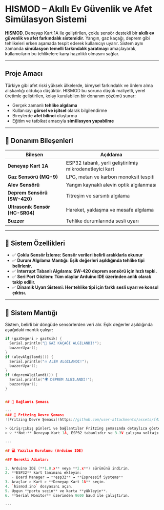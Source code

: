 # HISMOD – Akıllı Ev Güvenlik ve Afet Simülasyon Sistemi 

**HISMOD**, Deneyap Kart 1A ile geliştirilen, çoklu sensör destekli bir **akıllı ev güvenlik ve afet farkındalık sistemidir**. Yangın, gaz kaçağı, deprem gibi tehlikeleri erken aşamada tespit ederek kullanıcıyı uyarır. Sistem aynı zamanda **simülasyon temelli farkındalık yaratmayı** amaçlayarak, kullanıcıların bu tehlikelere karşı hazırlıklı olmasını sağlar.

---

## Proje Amacı

Türkiye gibi afet riski yüksek ülkelerde, bireysel farkındalık ve önlem alma alışkanlığı oldukça düşüktür. HISMOD bu soruna düşük maliyetli, yerel üretimle geliştirilen, kolay kurulabilen bir donanım çözümü sunar:

- Gerçek zamanlı **tehlike algılama**
- Kullanıcıyı **görsel ve işitsel** olarak bilgilendirme
- Bireylerde **afet bilinci** oluşturma
- Eğitim ve tatbikat amacıyla **simülasyon yapabilme**

---

## 🔩 Donanım Bileşenleri

| Bileşen | Açıklama |
|--------|----------|
| **Deneyap Kart 1A** | ESP32 tabanlı, yerli geliştirilmiş mikrodenetleyici kart |
| **Gaz Sensörü (MQ-9)** | LPG, metan ve karbon monoksit tespiti |
| **Alev Sensörü** | Yangın kaynaklı alevin optik algılanması |
| **Deprem Sensörü (SW-420)** | Titreşim ve sarsıntı algılama |
| **Ultrasonik Sensör (HC-SR04)** | Hareket, yaklaşma ve mesafe algılama |
| **Buzzer** | Tehlike durumlarında sesli uyarı |

---

## 🧰 Sistem Özellikleri
- ✅ **Çoklu Sensör İzleme: Sensör verileri belirli aralıklarla okunur**
- ✅ **Durum Algılama Mantığı: Eşik değerleri aşıldığında tehlike tipi belirlenir.**
- ✅ **Interrupt Tabanlı Algılama: SW-420 deprem sensörü için hızlı tepki.**
- ✅ **Seri Port Gözlem: Tüm olaylar Arduino IDE üzerinden anlık olarak takip edilir.**
- ✅ **Dinamik Uyarı Sistemi: Her tehlike tipi için farklı sesli uyarı ve konsol çıktısı.**


---

## 🧠 Sistem Mantığı

Sistem, belirli bir döngüde sensörlerden veri alır. Eşik değerler aşıldığında aşağıdaki mantık çalışır:

```cpp
if (gazDegeri > gazEsik) {
  Serial.println("🚨 GAZ KAÇAĞI ALGILANDI!");
  buzzerUyar();
}
if (alevAlgilandi()) {
  Serial.println("🔥 ALEV ALGILANDI!");
  buzzerUyar();
}
if (depremAlgilandi()) {
  Serial.println("🌍 DEPREM ALGILANDI!");
  buzzerUyar();
}


## 🔌 Bağlantı Şeması

---
### 🔧 Fritzing Devre Şeması  
![Fritzing Devre Şeması](https://github.com/user-attachments/assets/f43838d0-0c53-4e67-9917-e2c1ba37b9e0)

> Giriş/çıkış pinleri ve bağlantılar Fritzing şemasında detaylıca gösterilmiştir.  
> 💡 **Not:** Deneyap Kart 1A, ESP32 tabanlıdır ve 3.3V çalışma voltajına sahiptir. 5V beslemeli sensörlerde dikkatli olun.

---

## 💻 Yazılım Kurulumu (Arduino IDE)

### Gerekli Adımlar:

1. Arduino IDE (**1.8.x** veya **2.x**) sürümünü indirin.  
2. **ESP32** kart tanımını ekleyin:  
   - Board Manager → **esp32** → **Espressif Systems**
3. Araçlar > Kart > **Deneyap Kart 1A** seçin.  
4. `hismod.ino` dosyasını açın.  
5. Uygun **portu seçin** ve karta **yükleyin**.  
6. **Serial Monitor** üzerinden 9600 baud ile çalıştırın.

---



